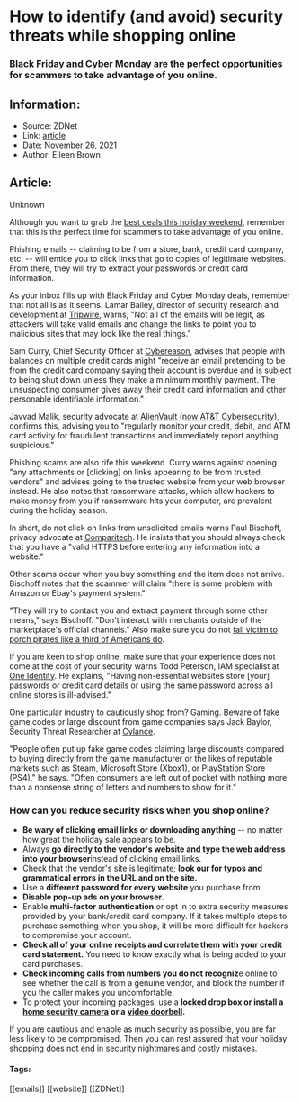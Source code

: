 # How to identify (and avoid) security threats while shopping online
### Black Friday and Cyber Monday are the perfect opportunities for scammers to take advantage of you online.

## Information:
+ Source: ZDNet
+ Link: [article](https://www.zdnet.com/article/this-holiday-weekends-security-threats-and-how-to-avoid-them/)
+ Date: November 26, 2021
+ Author: Eileen Brown


## Article:
Unknown

Although you want to grab the [best deals this holiday weekend](https://www.zdnet.com/article/zdnet-black-friday-buying-guide-2021/), remember that this is the perfect time for scammers to take advantage of you online. 


Phishing emails -- claiming to be from a store, bank, credit card company, etc. -- will entice you to click links that go to copies of legitimate websites. From there, they will try to extract your passwords or credit card information. 

As your inbox fills up with Black Friday and Cyber Monday deals, remember that not all is as it seems. Lamar Bailey, director of security research and development at [Tripwire](https://www.tripwire.com/), warns, "Not all of the emails will be legit, as attackers will take valid emails and change the links to point you to malicious sites that may look like the real things."

Sam Curry, Chief Security Officer at [Cybereason](https://www.cybereason.com/), advises that people with balances on multiple credit cards might "receive an email pretending to be from the credit card company saying their account is overdue and is subject to being shut down unless they make a minimum monthly payment. The unsuspecting consumer gives away their credit card information and other personable identifiable information."

Javvad Malik, security advocate at [AlienVault (now AT&T Cybersecurity)](https://success.alienvault.com/s/), confirms this, advising you to "regularly monitor your credit, debit, and ATM card activity for fraudulent transactions and immediately report anything suspicious."

Phishing scams are also rife this weekend. Curry warns against opening "any attachments or [clicking] on links appearing to be from trusted vendors" and advises going to the trusted website from your web browser instead. He also notes that ransomware attacks, which allow hackers to make money from you if ransomware hits your computer, are prevalent during the holiday season. 

In short, do not click on links from unsolicited emails warns Paul Bischoff, privacy advocate at [Comparitech](https://www.comparitech.com/). He insists that you should always check that you have a "valid HTTPS before entering any information into a website."






Other scams occur when you buy something and the item does not arrive. Bischoff notes that the scammer will claim "there is some problem with Amazon or Ebay's payment system."


"They will try to contact you and extract payment through some other means," says Bischoff. "Don't interact with merchants outside of the marketplace's official channels." Also make sure you do not [fall victim to porch pirates like a third of Americans do](https://www.zdnet.com/article/a-third-of-americans-have-been-victims-of-porch-pirates-what-you-can-do-to-stop-it-happening-to-you/).

If you are keen to shop online, make sure that your experience does not come at the cost of your security warns Todd Peterson, IAM specialist at [One Identity](https://www.oneidentity.com/). He explains, "Having non-essential websites store [your] passwords or credit card details or using the same password across all online stores is ill-advised."

One particular industry to cautiously shop from? Gaming. Beware of fake game codes or large discount from game companies says Jack Baylor, Security Threat Researcher at [Cylance](https://www.blackberry.com/us/en/products/unified-endpoint-security/cylance-ai). 

"People often put up fake game codes claiming large discounts compared to buying directly from the game manufacturer or the likes of reputable markets such as Steam, Microsoft Store (Xbox1), or PlayStation Store (PS4)," he says. "Often consumers are left out of pocket with nothing more than a nonsense string of letters and numbers to show for it."

### **How can you reduce security risks when you shop online?**

* **Be wary of clicking email links or downloading anything** -- no matter how great the holiday sale appears to be.
* Always **go directly to the vendor's website and type the web address into your browser**instead of clicking email links.
* Check that the vendor's site is legitimate; **look our for typos and grammatical errors in the URL and on the site.**
* Use a **different password** **for every website** you purchase from.
* **Disable pop-up ads on your browser.**
* Enable **multi-factor authentication** or opt in to extra security measures provided by your bank/credit card company. If it takes multiple steps to purchase something when you shop, it will be more difficult for hackers to compromise your account.
* **Check all of your online receipts and correlate them with your credit card statement.** You need to know exactly what is being added to your card purchases.
* **Check incoming calls from numbers you do not recogniz**e online to see whether the call is from a genuine vendor, and block the number if you the caller makes you uncomfortable.
* To protect your incoming packages, use a **locked drop box or install a** [**home security camera**](https://www.zdnet.com/article/best-security-camera/) **or a** [**video doorbell**](https://www.zdnet.com/article/best-video-doorbell/)**.**

If you are cautious and enable as much security as possible, you are far less likely to be compromised. Then you can rest assured that your holiday shopping does not end in security nightmares and costly mistakes. 





#### Tags:
[[emails]] [[website]] [[ZDNet]]
